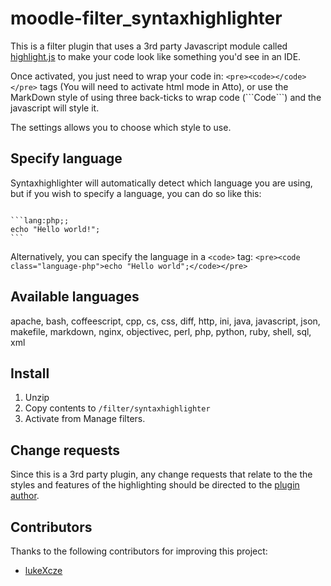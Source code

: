 # moodle-filter_syntaxhighlighter

This is a filter plugin that uses a 3rd party Javascript module called [highlight.js](https://highlightjs.org/) to make your code look like something you'd see in an IDE.

Once activated, you just need to wrap your code in: `<pre><code></code></pre>` tags (You will need to activate html mode in Atto), or use the MarkDown style of using three back-ticks to wrap code (\`\`\`Code\`\`\`) and the javascript will style it.

The settings allows you to choose which style to use.

## Specify language

Syntaxhighlighter will automatically detect which language you are using, but if you wish to specify a language, you can do so like this:
<pre><code>
```lang:php;;
echo "Hello world!";
```
</code></pre>

Alternatively, you can specify the language in a `<code>` tag: `<pre><code class="language-php">echo "Hello world";</code></pre>`

## Available languages

apache, bash, coffeescript, cpp, cs, css, diff, http, ini, java, javascript, json, makefile, markdown, nginx, objectivec, perl, php, python, ruby, shell, sql, xml

## Install

1.  Unzip
2.  Copy contents to `/filter/syntaxhighlighter`
3.  Activate from Manage filters.

## Change requests

Since this is a 3rd party plugin, any change requests that relate to the the styles and features of the highlighting should be directed to the [plugin author](https://github.com/isagalaev/highlight.js/issues).

## Contributors

Thanks to the following contributors for improving this project:

- [lukeXcze](https://github.com/lukeXcze)